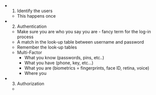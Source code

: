 
- 1. Identify the users 
	- This happens once
- 2. Authentication 
	- Make sure you are who you say you are - fancy term for the log-in process
	- A match in the look-up table between username and password
	- Remember the look-up tables
	- Multi-Factor 
		- What you know (passwords, pins, etc..)
		- What you have (phone, key, etc...)
		- What you are (biometrics = fingerprints, face ID, retina, voice)
		- Where you 
- 3. Authorization 
	- 